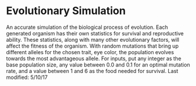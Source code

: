 # Evolutionary Simulation
An accurate simulation of the biological process of evolution. Each generated organism has their own statistics for survival and reproductive ability. These statistics, along with many other evolutionary factors, will affect the fitness of the organism. With random mutations that bring up different alleles for the chosen trait, eye color, the population evolves towards the most advantageous allele.
For inputs, put any integer as the base population size, any value between 0.0 and 0.1 for an optimal mutation rate, and a value between 1 and 6 as the food needed for survival. 
Last modified: 5/10/17
